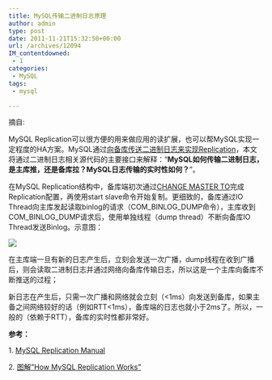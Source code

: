 ```yaml
---
title: MySQL传输二进制日志原理
author: admin
type: post
date: 2011-11-21T15:32:50+00:00
url: /archives/12094
IM_contentdowned:
 - 1
categories:
 - MySQL
tags:
 - mysql

---
```

摘自:

MySQL Replication可以很方便的用来做应用的读扩展，也可以帮MySQL实现一定程度的HA方案。MySQL通过[向备库传送二进制日志来实现Replication][1]，本文将通过二进制日志相关源代码的主要接口来解释：“**MySQL如何传输二进制日志，是主库推，还是备库拉？MySQL日志传输的实时性如何？**”。

在MySQL Replication结构中，备库端初次通过[CHANGE MASTER TO][2]完成Replication配置，再使用start slave命令开始复制。更细致的，备库通过IO Thread向主库发起读取binlog的请求（COM\_BINLOG\_DUMP命令），主库收到COM\_BINLOG\_DUMP请求后，使用单独线程（dump thread）不断向备库IO Thread发送Binlog。示意图：


[![](http://blog.haohtml.com/wp-content/uploads/2011/11/how_mysql_send_binary_log.jpg)][3]



在主库端一旦有新的日志产生后，立刻会发送一次广播，dump线程在收到广播后，则会读取二进制日志并通过网络向备库传输日志，所以这是一个主库向备库不断推送的过程；

新日志在产生后，只需一次广播和网络就会立刻（<1ms）向发送到备库，如果主备之间网络较好的话（例如RTT<1ms），备库端的日志也就小于2ms了。所以，一般的（依赖于RTT），备库的实时性都非常好。

**参考：**

1. [MySQL Replication Manual][4]

2. [图解”How MySQL Replication Works”][1]



 [1]: http://www.orczhou.com/index.php/2009/04/how-mysql-replication-works/
 [2]: http://dev.mysql.com/doc/refman/5.1/en/change-master-to.html
 [3]: http://blog.haohtml.com/wp-content/uploads/2011/11/how_mysql_send_binary_log.jpg
 [4]: http://dev.mysql.com/doc/refman/5.1/en/replication.html
